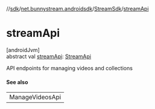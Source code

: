 //[sdk](../../../index.md)/[net.bunnystream.androidsdk](../index.md)/[StreamSdk](index.md)/[streamApi](stream-api.md)

# streamApi

[androidJvm]\
abstract val [streamApi](stream-api.md): [StreamApi](../-stream-api/index.md)

API endpoints for managing videos and collections

#### See also

| |
|---|
| ManageVideosApi |

